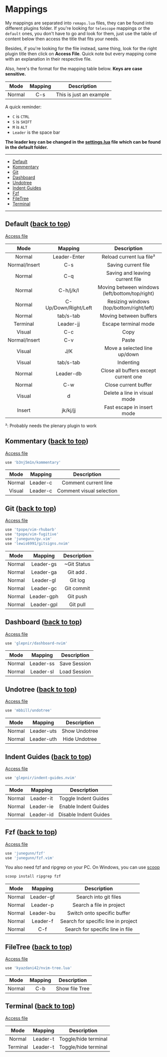 <!--
 _   .-')      ('-.      _ (`-.    _ (`-.              .-') _              .-')    
( '.( OO )_   ( OO ).-. ( (OO  )  ( (OO  )            ( OO ) )            ( OO ).  
 ,--.   ,--.) / . --. /_.`     \ _.`     \ ,-.-') ,--./ ,--,'  ,----.    (_)---\_) 
 |   `.'   |  | \-.  \(__...--''(__...--'' |  |OO)|   \ |  |\ '  .-./-') /    _ |  
 |         |.-'-'  |  ||  /  | | |  /  | | |  |  \|    \|  | )|  |_( O- )\  :` `.  
 |  |'.'|  | \| |_.'  ||  |_.' | |  |_.' | |  |(_/|  .     |/ |  | .--, \ '..`''.) 
 |  |   |  |  |  .-.  ||  .___.' |  .___.',|  |_.'|  |\    | (|  | '. (_/.-._)   \ 
 |  |   |  |  |  | |  ||  |      |  |    (_|  |   |  | \   |  |  '--'  | \       / 
 `--'   `--'  `--' `--'`--'      `--'      `--'   `--'  `--'   `------'   `-----'  
-->

# Mappings

My mappings are separated into `remaps.lua` files, they can be found into different
plugins folder. If you're looking for `telescope` mappings or the `default` ones,
you don't have to go and look for them, just use the table of content below then
access the title that fits your needs.

Besides, if you're looking for the file instead, same thing, look for the right
plugin title then click on **Access File**. Quick note but every mapping come
with an explanation in their respective file.

Also, here's the format for the mapping table below. **Keys are case sensitive.**

|  Mode  | Mapping |       Description       |
|:------:|:-------:|:-----------------------:|
| Normal |   C-s   | This is just an example |

A quick reminder:

- `C` is `CTRL`
- `S` is `SHIFT`
- `M` is `ALT`
- `Leader` is the space bar

**The leader key can be changed in the [settings.lua](/lua/lt/defaults/settings.lua) file
which can be found in the default folder.**

---

- [Default](#default-back-to-top)
- [Kommentary](#kommentary-back-to-top)
- [Git](#git-back-to-top)
- [Dashboard](#dashboard-back-to-top)
- [Undotree](#undotree-back-to-top)
- [Indent Guides](#indent-guides-back-to-top)
- [Fzf](#fzf-back-to-top)
- [FileTree](#filetree-back-to-top)
- [Terminal](#terminal-back-to-top)

---

## Default ([back to top](#mappings))

[Access file](/lua/lt/defaults/remaps.lua)

|      Mode     |        Mapping       |                   Description                  |
|:-------------:|:--------------------:|:----------------------------------------------:|
|     Normal    |     Leader-Enter     |            Reload current lua file²            |
| Normal/Insert |          C-s         |               Saving current file              |
|     Normal    |          C-q         |         Saving and leaving current file        |
|     Normal    |       C-h/j/k/l      | Moving between windows (left/bottom/top/right) |
|     Normal    | C-Up/Down/Right/Left |    Resizing windows (top/bottom/right/left)    |
|     Normal    |       tab/s-tab      |             Moving between buffers             |
|    Terminal   |       Leader-jj      |              Escape terminal mode              |
|     Visual    |          C-c         |                      Copy                      |
| Normal/Insert |          C-v         |                      Paste                     |
|     Visual    |          J/K         |          Move a selected line up/down          |
|     Visual    |       tab/s-tab      |                    Indenting                   |
|     Normal    |       Leader-db      |      Close all buffers except current one      |
|     Normal    |          C-w         |              Close current buffer              |
|     Visual    |           d          |          Delete a line in visual mode          |
|     Insert    |       jk/kj/jj       |           Fast escape in insert mode           |

²: Probably needs the plenary plugin to work

## Kommentary ([back to top](#mappings))

[Access file](/lua/lt/kommentary/remaps.lua)

```bash
use 'b3nj5m1n/kommentary'
```

|  Mode  |  Mapping |        Description       |
|:------:|:--------:|:------------------------:|
| Normal | Leader-c |   Comment current line   |
| Visual | Leader-c | Comment visual selection |

## Git ([back to top](#mappings))

[Access file](/lua/lt/git/remaps.lua)

```bash
use 'tpope/vim-rhubarb'
use 'tpope/vim-fugitive'
use 'junegunn/gv.vim'
use 'lewis6991/gitsigns.nvim' 
```

|  Mode  |   Mapping  | Description |
|:------:|:----------:|:-----------:|
| Normal |  Leader-gs | ~Git Status |
| Normal |  Leader-ga |  Git add .  |
| Normal |  Leader-gl |   Git log   |
| Normal |  Leader-gc |  Git commit |
| Normal | Leader-gph |   Git push  |
| Normal | Leader-gpl |   Git pull  |

## Dashboard ([back to top](#mappings))

[Access file](/lua/lt/dashboard/remaps.lua)

```bash
use 'glepnir/dashboard-nvim'
```

|  Mode  |  Mapping  |  Description |
|:------:|:---------:|:------------:|
| Normal | Leader-ss | Save Session |
| Normal | Leader-sl | Load Session |

## Undotree ([back to top](#mappings))

[Access file](/lua/lt/undotree/remaps.lua)

```bash
use 'mbbill/undotree'
```

|  Mode  |   Mapping  |  Description  |
|:------:|:----------:|:-------------:|
| Normal | Leader-uts | Show Undotree |
| Normal | Leader-uth | Hide Undotree |


## Indent Guides ([back to top](#mappings))

[Access file](/lua/lt/indent-guides/remaps.lua)

```bash
use 'glepnir/indent-guides.nvim'
```

|  Mode  |  Mapping  |      Description      |
|:------:|:---------:|:---------------------:|
| Normal | Leader-it |  Toggle Indent Guides |
| Normal | Leader-ie |  Enable Indent Guides |
| Normal | Leader-id | Disable Indent Guides |


## Fzf ([back to top](#mappings))

[Access file](/lua/lt/fzf/remaps.lua)

```bash
use 'junegunn/fzf'
use 'junegunn/fzf.vim' 
```

You also need fzf and ripgrep on your PC. On Windows,
you can use [scoop](https://scoop.sh/)

```bash
scoop install ripgrep fzf
```

|  Mode  |  Mapping  |             Description             |
|:------:|:---------:|:-----------------------------------:|
| Normal | Leader-gf |        Search into git files        |
| Normal |  Leader-p |       Search a file in project      |
| Normal | Leader-bu |     Switch onto specific buffer     |
| Normal |  Leader-f | Search for specific line in project |
| Normal |    C-f    |   Search for specific line in file  |

## FileTree ([back to top](#mappings))

[Access file](/lua/lt/filetree/remaps.lua)

```bash
use 'kyazdani42/nvim-tree.lua'
```

|  Mode  | Mapping |   Description    |
|:------:|:-------:|:----------------:|
| Normal |   C-b   |  Show file Tree  |


## Terminal ([back to top](#mappings))

[Access file](/lua/lt/terminal/remaps.lua)

|   Mode   |  Mapping |      Description     |
|:--------:|:--------:|:--------------------:|
|  Normal  | Leader-t | Toggle/hide terminal |
| Terminal | Leader-t | Toggle/hide terminal |

